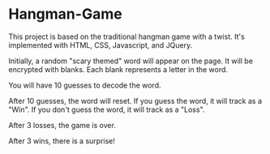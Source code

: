 # Hangman-Game
This project is based on the traditional hangman game with a twist. It's implemented with HTML, CSS, Javascript, and JQuery.

Initially, a random "scary themed" word will appear on the page. It will be encrypted with blanks. Each blank represents a letter in the word.

You will have 10 guesses to decode the word.

After 10 guesses, the word will reset. If you guess the word, it will track as a "Win". If you don't guess the word, it will track as a "Loss".

After 3 losses, the game is over.

After 3 wins, there is a surprise!